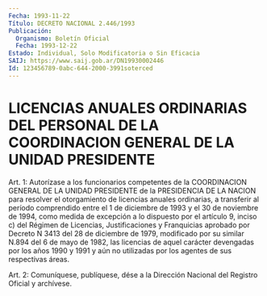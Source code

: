 ```yaml
---
Fecha: 1993-11-22
Título: DECRETO NACIONAL 2.446/1993
Publicación:
  Organismo: Boletín Oficial
  Fecha: 1993-12-22
Estado: Individual, Solo Modificatoria o Sin Eficacia
SAIJ: https://www.saij.gob.ar/DN19930002446
Id: 123456789-0abc-644-2000-3991soterced
---
```

# LICENCIAS ANUALES ORDINARIAS DEL PERSONAL DE LA COORDINACION GENERAL DE LA UNIDAD PRESIDENTE

<a id="1"></a>
Art.  1:  Autorízase  a  los  funcionarios  competentes  de la COORDINACION  GENERAL DE LA UNIDAD PRESIDENTE de la PRESIDENCIA  DE LA  NACION para  resolver  el  otorgamiento  de  licencias  anuales ordinarias,  a  transferir  al  período  comprendido  entre el 1 de diciembre  de  1993  y  el 30 de noviembre de 1994, como medida  de excepción a lo dispuesto  por  el artículo 9, inciso c) del Régimen de Licencias, Justificaciones y  Franquicias aprobado por Decreto N 3413 del 28 de diciembre de 1979,  modificado  por su similar N.894 del  6 de mayo de 1982, las licencias de aquel carácter  devengadas por los  años  1990  y  1991 y aún no utilizadas por los agentes de sus respectivas áreas.

<a id="2"></a>
Art. 2: Comuníquese, publíquese, dése a la Dirección Nacional del Registro Oficial y archívese.